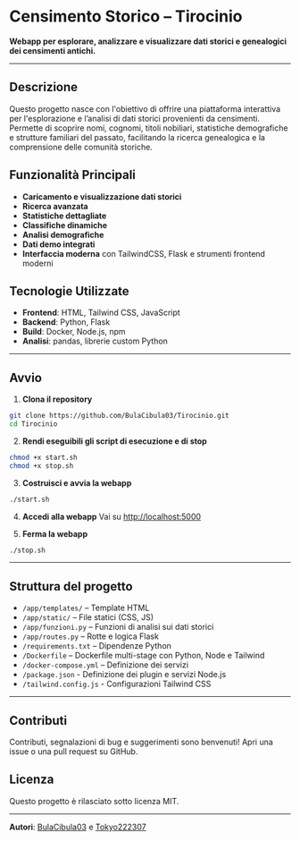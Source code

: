 # Censimento Storico – Tirocinio

**Webapp per esplorare, analizzare e visualizzare dati storici e genealogici dei censimenti antichi.**

---

## Descrizione

Questo progetto nasce con l'obiettivo di offrire una piattaforma interattiva per l'esplorazione e l’analisi di dati storici provenienti da censimenti. Permette di scoprire nomi, cognomi, titoli nobiliari, statistiche demografiche e strutture familiari del passato, facilitando la ricerca genealogica e la comprensione delle comunità storiche.

## Funzionalità Principali

- **Caricamento e visualizzazione dati storici**
- **Ricerca avanzata**
- **Statistiche dettagliate**
- **Classifiche dinamiche**
- **Analisi demografiche**
- **Dati demo integrati**
- **Interfaccia moderna** con TailwindCSS, Flask e strumenti frontend moderni

## Tecnologie Utilizzate

- **Frontend**: HTML, Tailwind CSS, JavaScript
- **Backend**: Python, Flask
- **Build**: Docker, Node.js, npm
- **Analisi**: pandas, librerie custom Python

---

## Avvio

1. **Clona il repository**

```bash
git clone https://github.com/BulaCibula03/Tirocinio.git
cd Tirocinio
```
2. **Rendi eseguibili gli script di esecuzione e di stop**
```bash
chmod +x start.sh
chmod +x stop.sh
```

3. **Costruisci e avvia la webapp**
```bash
./start.sh
```

4. **Accedi alla webapp**
   Vai su [http://localhost:5000](http://localhost:5000)
   
5. **Ferma la webapp**
```bash
./stop.sh
```

---

## Struttura del progetto

- `/app/templates/` – Template HTML
- `/app/static/` – File statici (CSS, JS)
- `/app/funzioni.py` – Funzioni di analisi sui dati storici
- `/app/routes.py` – Rotte e logica Flask
- `/requirements.txt` – Dipendenze Python
- `/Dockerfile` – Dockerfile multi-stage con Python, Node e Tailwind
- `/docker-compose.yml` – Definizione dei servizi
- `/package.json` - Definizione dei plugin e servizi Node.js
- `/tailwind.config.js` - Configurazioni Tailwind CSS

---

## Contributi

Contributi, segnalazioni di bug e suggerimenti sono benvenuti! Apri una issue o una pull request su GitHub.

## Licenza

Questo progetto è rilasciato sotto licenza MIT.

---

**Autori**: [BulaCibula03](https://github.com/BulaCibula03) e [Tokyo222307](https://github.com/Tokyo222307)
